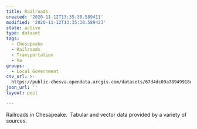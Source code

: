 ```yaml
---
title: Railroads
created: '2020-11-12T13:35:30.589411'
modified: '2020-11-12T13:35:30.589423'
state: active
type: dataset
tags:
  - Chesapeake
  - Railroads
  - Transportation
  - Va
groups:
  - Local Government
csv_url: >-
  https://public-chesva.opendata.arcgis.com/datasets/67d4dc09a78949918e10363981310ea9_11.csv?outSR=%7B%22latestWkid%22%3A2284%2C%22wkid%22%3A102747%7D
json_url: ''
layout: post

---
```

Railroads in Chesapeake.  Tabular and vector data provided by a variety of sources.
